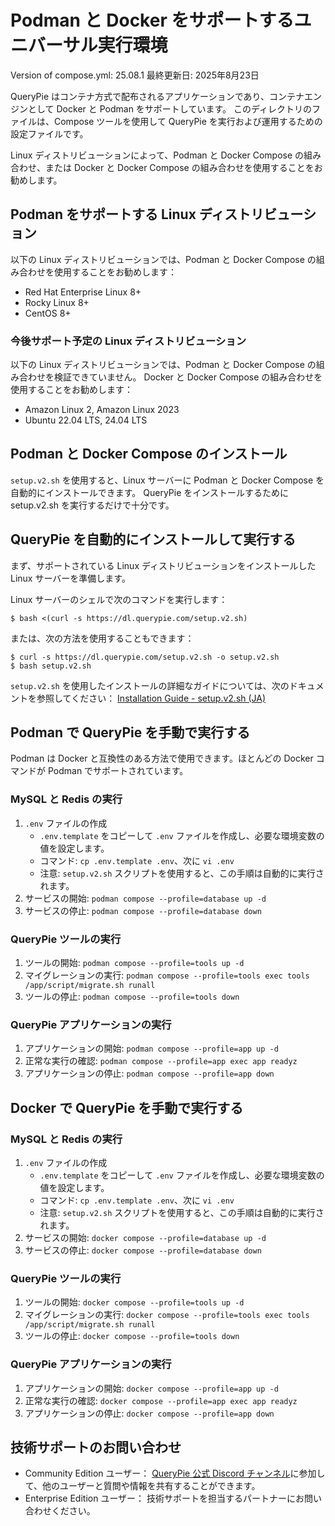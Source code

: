# Podman と Docker をサポートするユニバーサル実行環境

Version of compose.yml: 25.08.1
最終更新日: 2025年8月23日

QueryPie はコンテナ方式で配布されるアプリケーションであり、コンテナエンジンとして Docker と Podman をサポートしています。
このディレクトリのファイルは、Compose ツールを使用して QueryPie を実行および運用するための設定ファイルです。

Linux ディストリビューションによって、Podman と Docker Compose の組み合わせ、または Docker と Docker Compose の組み合わせを使用することをお勧めします。

## Podman をサポートする Linux ディストリビューション

以下の Linux ディストリビューションでは、Podman と Docker Compose の組み合わせを使用することをお勧めします：

- Red Hat Enterprise Linux 8+
- Rocky Linux 8+
- CentOS 8+

### 今後サポート予定の Linux ディストリビューション

以下の Linux ディストリビューションでは、Podman と Docker Compose の組み合わせを検証できていません。
Docker と Docker Compose の組み合わせを使用することをお勧めします：

- Amazon Linux 2, Amazon Linux 2023
- Ubuntu 22.04 LTS, 24.04 LTS

## Podman と Docker Compose のインストール

`setup.v2.sh` を使用すると、Linux サーバーに Podman と Docker Compose を自動的にインストールできます。
QueryPie をインストールするために setup.v2.sh を実行するだけで十分です。

## QueryPie を自動的にインストールして実行する

まず、サポートされている Linux ディストリビューションをインストールした Linux サーバーを準備します。

Linux サーバーのシェルで次のコマンドを実行します：
```shell
$ bash <(curl -s https://dl.querypie.com/setup.v2.sh)
```
または、次の方法を使用することもできます：
```shell
$ curl -s https://dl.querypie.com/setup.v2.sh -o setup.v2.sh
$ bash setup.v2.sh
```

`setup.v2.sh` を使用したインストールの詳細なガイドについては、次のドキュメントを参照してください：
[Installation Guide - setup.v2.sh (JA)](https://querypie.atlassian.net/wiki/spaces/QCP/pages/1177387032/Installation+Guide+-+setup.v2.sh+JA)


## Podman で QueryPie を手動で実行する

Podman は Docker と互換性のある方法で使用できます。ほとんどの Docker コマンドが Podman でサポートされています。

### MySQL と Redis の実行

1. `.env` ファイルの作成
   - `.env.template` をコピーして `.env` ファイルを作成し、必要な環境変数の値を設定します。
   - コマンド: `cp .env.template .env`、次に `vi .env`
   - 注意: `setup.v2.sh` スクリプトを使用すると、この手順は自動的に実行されます。
2. サービスの開始: `podman compose --profile=database up -d`
3. サービスの停止: `podman compose --profile=database down`

### QueryPie ツールの実行

1. ツールの開始: `podman compose --profile=tools up -d`
2. マイグレーションの実行: `podman compose --profile=tools exec tools /app/script/migrate.sh runall`
3. ツールの停止: `podman compose --profile=tools down`

### QueryPie アプリケーションの実行

1. アプリケーションの開始: `podman compose --profile=app up -d`
2. 正常な実行の確認: `podman compose --profile=app exec app readyz`
3. アプリケーションの停止: `podman compose --profile=app down`

## Docker で QueryPie を手動で実行する

### MySQL と Redis の実行

1. `.env` ファイルの作成
   - `.env.template` をコピーして `.env` ファイルを作成し、必要な環境変数の値を設定します。
   - コマンド: `cp .env.template .env`、次に `vi .env`
   - 注意: `setup.v2.sh` スクリプトを使用すると、この手順は自動的に実行されます。
2. サービスの開始: `docker compose --profile=database up -d`
3. サービスの停止: `docker compose --profile=database down`

### QueryPie ツールの実行

1. ツールの開始: `docker compose --profile=tools up -d`
2. マイグレーションの実行: `docker compose --profile=tools exec tools /app/script/migrate.sh runall`
3. ツールの停止: `docker compose --profile=tools down`

### QueryPie アプリケーションの実行

1. アプリケーションの開始: `docker compose --profile=app up -d`
2. 正常な実行の確認: `docker compose --profile=app exec app readyz`
3. アプリケーションの停止: `docker compose --profile=app down`

## 技術サポートのお問い合わせ

- Community Edition ユーザー：
  [QueryPie 公式 Discord チャンネル](https://discord.gg/Cu39M55gMk)に参加して、他のユーザーと質問や情報を共有することができます。
- Enterprise Edition ユーザー：
  技術サポートを担当するパートナーにお問い合わせください。